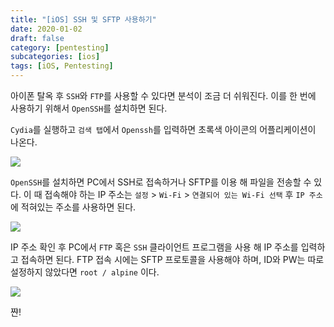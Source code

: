 ```yaml
---
title: "[iOS] SSH 및 SFTP 사용하기"
date: 2020-01-02
draft: false
category: [pentesting]
subcategories: [ios]
tags: [iOS, Pentesting]
---
```


아이폰 탈옥 후 `SSH`와 `FTP`를 사용할 수 있다면 분석이 조금 더 쉬워진다.
이를 한 번에 사용하기 위해서 `OpenSSH`를 설치하면 된다.

<!--more-->

`Cydia`를 실행하고 `검색 탭`에서 `Openssh`를 입력하면 초록색 아이콘의 어플리케이션이 나온다.  

![](/images/pen-testing/ios/openssh/openssh_01.png)  

`OpenSSH`를 설치하면 PC에서 SSH로 접속하거나 SFTP를 이용 해 파일을 전송할 수 있다.
이 때 접속해야 하는 IP 주소는 `설정` > `Wi-Fi` > `연결되어 있는 Wi-Fi 선택` 후 `IP 주소`에 적혀있는 주소를 사용하면 된다.  

![](/images/pen-testing/ios/openssh/openssh_02.png)  

IP 주소 확인 후 PC에서 `FTP` 혹은 `SSH` 클라이언트 프로그램을 사용 해 IP 주소를 입력하고 접속하면 된다.
FTP 접속 시에는 SFTP 프로토콜을 사용해야 하며, ID와 PW는 따로 설정하지 않았다면 `root / alpine` 이다.  

![](/images/pen-testing/ios/openssh/openssh_03.png)  

쨘!